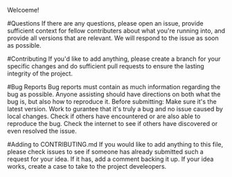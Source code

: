 Welcoeme!

#Questions
If there are any questions, please open an issue, provide sufficient context for fellow contributers about what you're running into, and provide all versions that are relevant. We will respond to the issue as soon as possible.

#Contributing
If you'd like to add anything, please create a branch for your specific changes and do sufficient pull requests to ensure the lasting integrity of the project.

#Bug Reports
Bug reports must contain as much information regarding the bug as possible. Anyone assisting should have directions on both what the bug is, but also how to reproduce it.
Before submitting:
Make sure it's the latest version.
Work to gurantee that it's truly a bug and no issue caused by local changes.
Check if others have encountered or are also able to reproduce the bug.
Check the internet to see if others have discovered or even resolved the issue.

#Adding to CONTRIBUTING.md
If you would like to add anything to this file, please check issues to see if someone has already submitted such a request for your idea. If it has, add a comment backing it up.
If your idea works, create a case to take to the project develeopers.

